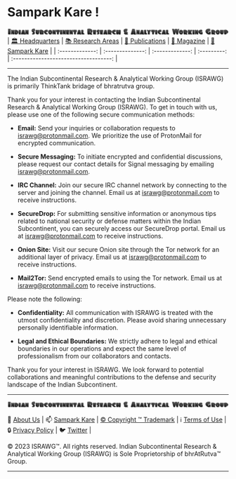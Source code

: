 # **Sampark Kare !**

![ISRAWG Logo](../israwg_logo.png)
| [🏛️ Headquarters](../home.md) | [📚 Research Areas](research.md) | [📝 Publications](../publication/publications.md) | [📰 Magazine](../magazine/magazine.md) | [📮 Sampark Kare](sampark.md) |
| :-------------: | :--------------: | :-------------: | :---------: | :-----------------------------------: |

___

The Indian Subcontinental Research & Analytical Working Group (ISRAWG) is primarily ThinkTank bridage of bhratrutva group.

Thank you for your interest in contacting the Indian Subcontinental Research & Analytical Working Group (ISRAWG). To get in touch with us, please use one of the following secure communication methods:

- **Email:** Send your inquiries or collaboration requests to [israwg@protonmail.com](mailto:israwg@protonmail.com). We prioritize the use of ProtonMail for encrypted communication.

- **Secure Messaging:** To initiate encrypted and confidential discussions, please request our contact details for Signal messaging by emailing [israwg@protonmail.com](mailto:israwg@protonmail.com).

- **IRC Channel:** Join our secure IRC channel network by connecting to the server and joining the channel. Email us at [israwg@protonmail.com](mailto:israwg@protonmail.com) to receive instructions.

- **SecureDrop:** For submitting sensitive information or anonymous tips related to national security or defense matters within the Indian Subcontinent, you can securely access our SecureDrop portal. Email us at [israwg@protonmail.com](mailto:israwg@protonmail.com) to receive instructions.

- **Onion Site:** Visit our secure Onion site through the Tor network for an additional layer of privacy. Email us at [israwg@protonmail.com](mailto:israwg@protonmail.com) to receive instructions.

- **Mail2Tor:** Send encrypted emails to using the Tor network. Email us at [israwg@protonmail.com](mailto:israwg@protonmail.com) to receive instructions.

Please note the following:

- **Confidentiality:** All communication with ISRAWG is treated with the utmost confidentiality and discretion. Please avoid sharing unnecessary personally identifiable information.

- **Legal and Ethical Boundaries:** We strictly adhere to legal and ethical boundaries in our operations and expect the same level of professionalism from our collaborators and contacts.

Thank you for your interest in ISRAWG. We look forward to potential collaborations and meaningful contributions to the defense and security landscape of the Indian Subcontinent.

___

![Indian Subcontinental Research & Analytical Working Group (ISRAWG)](../israwg_logo.png)

📝 [About Us](about.md) | 📫 [Sampark Kare](sampark.md) | [© Copyright ™️ Trademark](copyright&trademark.md) |
ℹ️ [Terms of Use](termsofuse.md) | 🔒 [Privacy Policy](privacy&policy.md) | 🐦 [Twitter](https://twitter.com/israwg_) |

© 2023 ISRAWG™️. All rights reserved.
Indian Subcontinental Research & Analytical Working Group (ISRAWG) is Sole Proprietorship of bhrAtRutva™️ Group.

___
